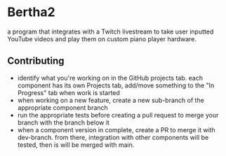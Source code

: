 # Bertha2

a program that integrates with a Twitch livestream to take user inputted YouTube videos and play them on custom piano player hardware.


## Contributing

* identify what you're working on in the GitHub projects tab. each component has its own Projects tab, add/move something to the "In Progress" tab when work is started
* when working on a new feature, create a new sub-branch of the appropriate component branch
* run the appropriate tests before creating a pull request to merge your branch with the branch below it
* when a component version in complete, create a PR to merge it with dev-branch. from there, integration with other components will be tested, then is will be merged with main.

